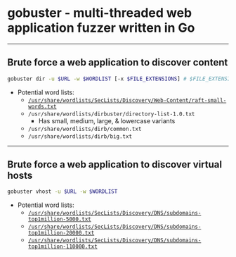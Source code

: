 # gobuster - multi-threaded web application fuzzer written in Go

---

## Brute force a web application to discover content

```bash
gobuster dir -u $URL -w $WORDLIST [-x $FILE_EXTENSIONS] # $FILE_EXTENSIONS -> php,txt,html
```

- Potential word lists:
	- [`/usr/share/wordlists/SecLists/Discovery/Web-Content/raft-small-words.txt`](https://raw.githubusercontent.com/danielmiessler/SecLists/master/Discovery/Web-Content/raft-small-words.txt)
	- `/usr/share/wordlists/dirbuster/directory-list-1.0.txt`
		- Has small, medium, large, & lowercase variants
	- `/usr/share/wordlists/dirb/common.txt`
	- `/usr/share/wordlists/dirb/big.txt`

---

## Brute force a web application to discover virtual hosts

```bash
gobuster vhost -u $URL -w $WORDLIST
```

- Potential word lists:
	- [`/usr/share/wordlists/SecLists/Discovery/DNS/subdomains-top1million-5000.txt`](https://raw.githubusercontent.com/danielmiessler/SecLists/master/Discovery/DNS/subdomains-top1million-5000.txt)
	- [`/usr/share/wordlists/SecLists/Discovery/DNS/subdomains-top1million-20000.txt`](https://raw.githubusercontent.com/danielmiessler/SecLists/master/Discovery/DNS/subdomains-top1million-20000.txt)
	- [`/usr/share/wordlists/SecLists/Discovery/DNS/subdomains-top1million-110000.txt`](https://raw.githubusercontent.com/danielmiessler/SecLists/master/Discovery/DNS/subdomains-top1million-110000.txt)
